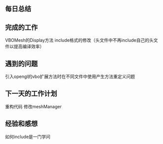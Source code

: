 ## 每日总结 ##
## 完成的工作 ##
VBOMesh的Display方法
include格式的修改（头文件中不再include自己的头文件以提高编译效率）
## 遇到的问题 ##
引入opengl的vbo扩展方法时在不同文件中使用产生方法重定义问题
## 下一天的工作计划 ##
重构代码
修改meshManager
## 经验和感想 ##
如何include是一门学问